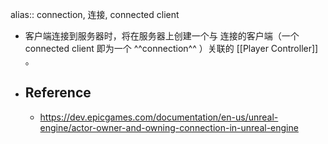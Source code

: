 alias:: connection, 连接, connected client

- 客户端连接到服务器时，将在服务器上创建一个与 连接的客户端（一个 connected client 即为一个 ^^connection^^ ）关联的 [[Player Controller]] 。
- ## Reference
	- https://dev.epicgames.com/documentation/en-us/unreal-engine/actor-owner-and-owning-connection-in-unreal-engine